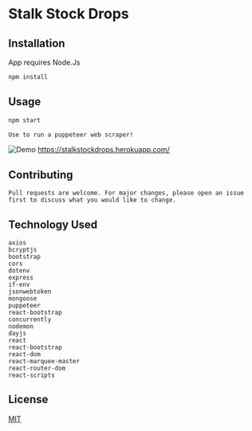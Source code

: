 # Stalk Stock Drops


## Installation

App requires Node.Js

```bash
npm install
```

## Usage

```bash
npm start

Use to run a puppeteer web scraper!
```
![Demo](/assets/frontPage.gif)
https://stalkstockdrops.herokuapp.com/
## Contributing
~~~
Pull requests are welcome. For major changes, please open an issue first to discuss what you would like to change.
~~~
## Technology Used
~~~
axios
bcryptjs
bootstrap
cors
dotenv
express
if-env
jsonwebtoken
mongoose
puppeteer
react-bootstrap
concurrently
nodemon
dayjs
react
react-bootstrap
react-dom
react-marquee-master
react-router-dom
react-scripts
~~~
## License
[MIT](https://choosealicense.com/licenses/mit/)